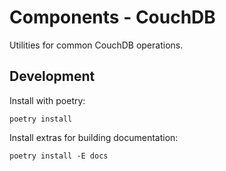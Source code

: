 # Components - CouchDB

Utilities for common CouchDB operations.

## Development

Install with poetry:

```
poetry install
```

Install extras for building documentation:

```
poetry install -E docs
```

